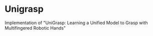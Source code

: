# Unigrasp
Implementation of "UniGrasp: Learning a Unified Model to Grasp with Multifingered Robotic Hands"
